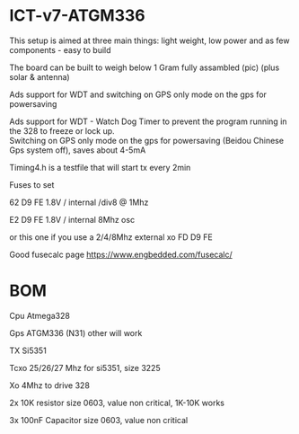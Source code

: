 # ICT-v7-ATGM336

This setup is aimed at three main things: light weight, low power and as few components - easy to build

The board can be built to weigh below 1 Gram fully assambled (pic) (plus solar & antenna)



Ads support for WDT and switching on GPS only mode on the gps for powersaving

Ads support for WDT - Watch Dog Timer to prevent the program running in the 328 to freeze or lock up.          
Switching on GPS only mode on the gps for powersaving (Beidou Chinese Gps system off), saves about 4-5mA 

Timing4.h is a testfile that will start tx every 2min

Fuses to set

62 D9 FE 1.8V / internal /div8 @ 1Mhz

E2 D9 FE 1.8V / internal 8Mhz osc

or this one if you use a 2/4/8Mhz external xo
FD D9 FE 

Good fusecalc page https://www.engbedded.com/fusecalc/

# BOM
Cpu Atmega328

Gps ATGM336 (N31) other will work

TX Si5351

Tcxo 25/26/27 Mhz for si5351, size 3225

Xo 4Mhz to drive 328

2x 10K resistor size 0603, value non critical, 1K-10K works

3x 100nF Capacitor size 0603, value non critical


